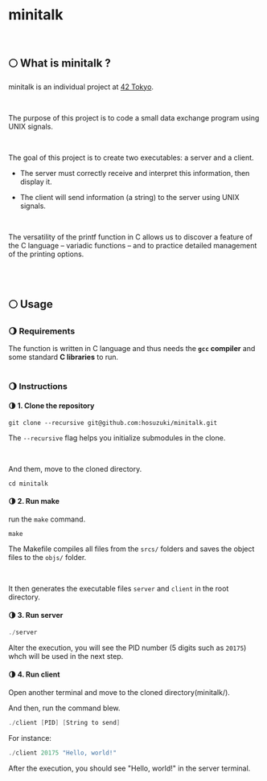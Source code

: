 # minitalk
<br>

## 🌕 What is minitalk ?

minitalk is an individual project at [42 Tokyo][1].

<br>

The purpose of this project is to code a small data exchange program using UNIX signals.

<br>

The goal of this project is to create two executables: a server and a client.

- The server must correctly receive and interpret this information, then display it.
  
- The client will send information (a string) to the server using UNIX signals.

<br>

The versatility of the printf function in C allows us to discover a feature of the C language – variadic functions – and to practice detailed management of the printing options.

<br><br>

## 🌕 Usage

### 🌖 Requirements

The function is written in C language and thus needs the **`gcc` compiler** and some standard **C libraries** to run.
<br><br>

### 🌖 Instructions

#### 🌗 1. Clone the repository

```shell
git clone --recursive git@github.com:hosuzuki/minitalk.git
```

The ``--recursive`` flag helps you initialize submodules in the clone.

<br>

And them, move to the cloned directory.
```shell
cd minitalk
```

#### 🌗 2. Run make

run the ``make`` command.
```shell
make
```

The Makefile compiles all files from the ``srcs/`` folders and saves the object files to the ``objs/`` folder. 

<br>

It then generates the executable files ``server`` and ``client`` in the root directory.


#### 🌗 3. Run server

```C
./server
```

Alter the execution, you will see the PID number (5 digits such as `20175`) whch will be used in the next step.

#### 🌗 4. Run client

Open another terminal and move to the cloned directory(minitalk/).

And then, run the command blew.
```C
./client [PID] [String to send] 
```

For instance:
```C
./client 20175 "Hello, world!"
```

After the execution, you should see "Hello, world!" in the server terminal.

[1]: https://42tokyo.jp/
